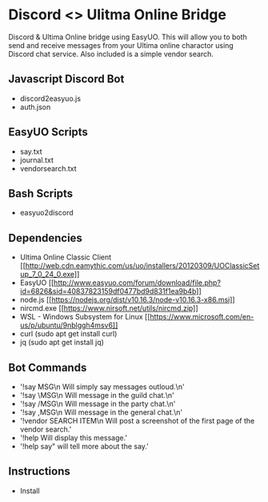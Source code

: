 # Discord <> Ulitma Online Bridge 
Discord & Ultima Online bridge using EasyUO. This will allow you to both send and receive messages from your Ultima online charactor using Discord chat service. Also included is a simple vendor search. 

## Javascript Discord Bot
* discord2easyuo.js
* auth.json

## EasyUO Scripts
* say.txt
* journal.txt
* vendorsearch.txt

## Bash Scripts
* easyuo2discord

## Dependencies
* Ultima Online Classic Client [[http://web.cdn.eamythic.com/us/uo/installers/20120309/UOClassicSetup_7_0_24_0.exe]]
* EasyUO [[http://www.easyuo.com/forum/download/file.php?id=6826&sid=40837823159df0477bd9d831f1ea9b4b]]
* node.js [[https://nodejs.org/dist/v10.16.3/node-v10.16.3-x86.msi]]
* nircmd.exe [[https://www.nirsoft.net/utils/nircmd.zip]]
* WSL - Windows Subsystem for Linux [[https://www.microsoft.com/en-us/p/ubuntu/9nblggh4msv6]]
* curl (sudo apt get install curl)
* jq (sudo apt get install jq)

## Bot Commands
* '!say MSG\n Will simply say messages outloud.\n'
* '!say \\MSG\n Will message in the guild chat.\n' 
* '!say /MSG\n Will message in the party chat.\n' 
* '!say ,MSG\n Will message in the general chat.\n'
* '!vendor SEARCH ITEM\n Will post a screenshot of the first page of the vendor search.'
* '!help Will display this message.' 
* '!help say" will tell more about the say.' 

## Instructions
* Install
